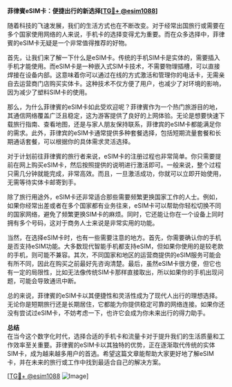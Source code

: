 **菲律賓eSIM卡：便捷出行的新选择[[TG💪+ @esim1088](https://t.me/s/esim1088)]**

随着科技的飞速发展，我们的生活方式也在不断改变。对于经常出国旅行或需要在多个国家使用网络的人来说，手机卡的选择变得尤为重要。而在众多选择中，菲律賓的eSIM卡无疑是一个非常值得推荐的好物。

首先，让我们来了解一下什么是eSIM卡。传统的手机SIM卡是实体的，需要插入手机才能使用。而eSIM卡是一种嵌入式SIM卡技术，不需要物理插槽，可以直接焊接在设备内部。这意味着你可以通过在线的方式激活和管理你的电话卡，无需亲自去运营商门店购买实体卡。这种技术不仅方便了用户，也减少了对环境的影响，因为减少了塑料SIM卡的使用。

那么，为什么菲律賓的eSIM卡如此受欢迎呢？菲律賓作为一个热门旅游目的地，其通信网络覆盖广泛且稳定，这为游客提供了良好的上网体验。无论是想要快速下载旅行指南、查看地图，还是与家人朋友保持联系，菲律宾的eSIM卡都能满足你的需求。此外，菲律宾的eSIM卡通常提供多种套餐选择，包括短期流量套餐和长期通话套餐，可以根据你的具体需求灵活选择。

对于计划前往菲律賓的旅行者来说，eSIM卡的注册过程也非常简单。你只需要提前在网上购买eSIM卡，然后按照提供的说明进行激活即可。一般来说，整个过程只需几分钟就能完成，非常高效。而且，一旦激活成功，你就可以立即开始使用，无需等待实体卡邮寄到手。

除了旅行用途外，eSIM卡还非常适合那些需要频繁更换国家工作的人士。例如，如果你经常出差或者在多个国家都有业务往来，eSIM卡可以帮助你轻松切换不同的国家网络，避免了频繁更换SIM卡的麻烦。同时，它还能让你在一个设备上同时拥有多个号码，这对于商务人士来说是非常实用的功能。

当然，在选择eSIM卡时，也有一些需要注意的地方。首先，你需要确认你的手机是否支持eSIM功能。大多数现代智能手机都支持eSIM，但如果你使用的是较老款的手机，则可能不兼容。其次，不同国家和地区的运营商提供的eSIM服务可能会有所不同，因此在购买之前最好先咨询清楚。最后，虽然eSIM卡很方便，但它也有一定的局限性，比如无法像传统SIM卡那样直接取出，所以如果你的手机出现问题，可能会导致通讯中断。

总的来说，菲律賓的eSIM卡以其便捷性和灵活性成为了现代人出行的理想选择。无论你是短期旅行还是长期居住，它都能为你提供稳定可靠的网络连接。如果你还没有尝试过eSIM卡，不妨考虑一下，也许它会成为你未来出行的得力助手。

**总结**  
在当今这个数字化时代，选择合适的手机卡和流量卡对于提升我们的生活质量和工作效率至关重要。菲律賓的eSIM卡以其独特的优势，正在逐渐取代传统的实体SIM卡，成为越来越多用户的首选。希望这篇文章能帮助大家更好地了解eSIM卡，并在未来的旅行或工作中找到最适合自己的解决方案。

[[TG💪+ @esim1088](https://t.me/s/esim1088) ![Image](https://i.postimg.cc/4NQfJmqS/Snipaste-2025-05-13-00-14-12.png)]
